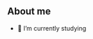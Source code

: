## About me

<!--
**SalvaPerfetti/SalvaPerfetti** is a ✨ _special_ ✨ repository because its `README.md` (this file) appears on your GitHub profile.
-->
- 🔭 I’m currently studying
